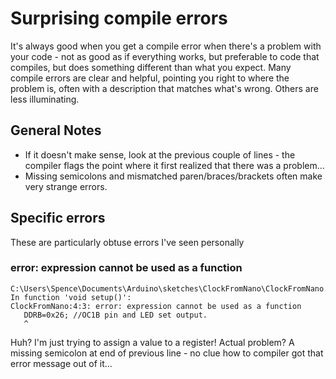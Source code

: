 # Surprising compile errors
It's always good when you get a compile error when there's a problem with your code - not as good as if everything works, but preferable to code that compiles, but does something different than what you expect. Many compile errors are clear and helpful, pointing you right to where the problem is, often with a description that matches what's wrong. Others are less illuminating. 

## General Notes
* If it doesn't make sense, look at the previous couple of lines - the compiler flags the point where it first realized that there was a problem... 
* Missing semicolons and mismatched paren/braces/brackets often make very strange errors.

## Specific errors
These are particularly obtuse errors I've seen personally

### error: expression cannot be used as a function

```
C:\Users\Spence\Documents\Arduino\sketches\ClockFromNano\ClockFromNano.ino: In function 'void setup()':
ClockFromNano:4:3: error: expression cannot be used as a function
   DDRB=0x26; //OC1B pin and LED set output.
   ^
```
Huh? I'm just trying to assign a value to a register! Actual problem? A missing semicolon at end of previous line - no clue how to compiler got that error message out of it...

